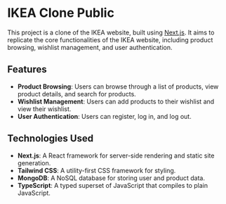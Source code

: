 # IKEA Clone Public

This project is a clone of the IKEA website, built using [Next.js](https://nextjs.org). It aims to replicate the core functionalities of the IKEA website, including product browsing, wishlist management, and user authentication.

## Features

- **Product Browsing**: Users can browse through a list of products, view product details, and search for products.
- **Wishlist Management**: Users can add products to their wishlist and view their wishlist.
- **User Authentication**: Users can register, log in, and log out.

## Technologies Used

- **Next.js**: A React framework for server-side rendering and static site generation.
- **Tailwind CSS**: A utility-first CSS framework for styling.
- **MongoDB**: A NoSQL database for storing user and product data.
- **TypeScript**: A typed superset of JavaScript that compiles to plain JavaScript.
